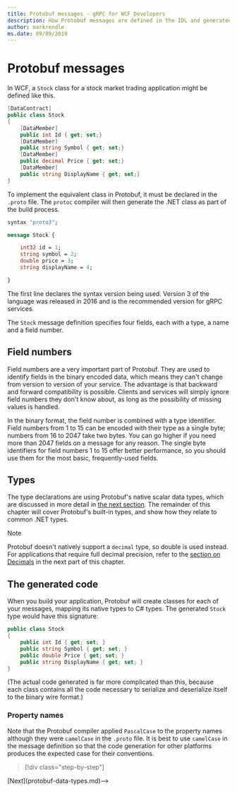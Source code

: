 ```yaml
---
title: Protobuf messages - gRPC for WCF Developers
description: How Protobuf messages are defined in the IDL and generated in C#
author: markrendle
ms.date: 09/09/2019
---
```


# Protobuf messages

In WCF, a `Stock` class for a stock market trading application might be defined like this.

```csharp
[DataContract]
public class Stock
{
    [DataMember]
    public int Id { get; set;}
    [DataMember]
    public string Symbol { get; set;}
    [DataMember]
    public decimal Price { get; set;}
    [DataMember]
    public string DisplayName { get; set;}
}
```

To implement the equivalent class in Protobuf, it must be declared in the `.proto` file. The `protoc` compiler will then generate the .NET class as part of the build process.

```protobuf
syntax "proto3";

message Stock {

    int32 id = 1;
    string symbol = 2;
    double price = 3;
    string displayName = 4;

}  
```

The first line declares the syntax version being used. Version 3 of the language was released in 2016 and is the recommended version for gRPC services.

The `Stock` message definition specifies four fields, each with a type, a name and a field number.

## Field numbers

Field numbers are a very important part of Protobuf. They are used to identify fields in the binary encoded data, which means they can't change from version to version of your service. The advantage is that backward and forward compatibility is possible. Clients and services will simply ignore field numbers they don't know about, as long as the possibility of missing values is handled.

In the binary format, the field number is combined with a type identifier. Field numbers from 1 to 15 can be encoded with their type as a single byte; numbers from 16 to 2047 take two bytes. You can go higher if you need more than 2047 fields on a message for any reason. The single byte identifiers for field numbers 1 to 15 offer better performance, so you should use them for the most basic, frequently-used fields.

## Types

The type declarations are using Protobuf's native scalar data types, which are discussed in more detail in [the next section](protobuf-data-types.md). The remainder of this chapter will cover Protobuf's built-in types, and show how they relate to common .NET types.

> [!NOTE]
> Protobuf doesn't natively support a `decimal` type, so double is used instead. For applications that require full decimal precision, refer to the [section on Decimals](protobuf-data-types.md#Decimals) in the next part of this chapter.

## The generated code

When you build your application, Protobuf will create classes for each of your messages, mapping its native types to C# types. The generated `Stock` type would have this signature:

```csharp
public class Stock
{
    public int Id { get; set; }
    public string Symbol { get; set; }
    public double Price { get; set; }
    public string DisplayName { get; set; }
}
```

(The actual code generated is far more complicated than this, because each class contains all the code necessary to serialize and deserialize itself to the binary wire format.)

### Property names

Note that the Protobuf compiler applied `PascalCase` to the property names although they were `camelCase` in the `.proto` file. It is best to use `camelCase` in the message definition so that the code generation for other platforms produces the expected case for their conventions.

>[!div class="step-by-step"]
<!-->[Next](protobuf-data-types.md)-->
